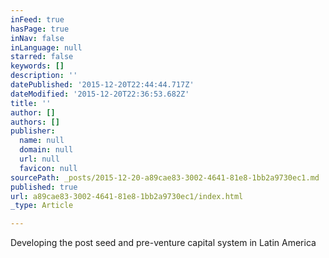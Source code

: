 ```yaml
---
inFeed: true
hasPage: true
inNav: false
inLanguage: null
starred: false
keywords: []
description: ''
datePublished: '2015-12-20T22:44:44.717Z'
dateModified: '2015-12-20T22:36:53.682Z'
title: ''
author: []
authors: []
publisher:
  name: null
  domain: null
  url: null
  favicon: null
sourcePath: _posts/2015-12-20-a89cae83-3002-4641-81e8-1bb2a9730ec1.md
published: true
url: a89cae83-3002-4641-81e8-1bb2a9730ec1/index.html
_type: Article

---
```

Developing the post seed and pre-venture capital system in Latin America